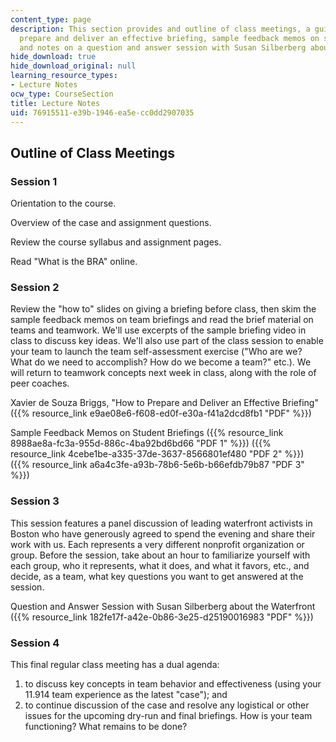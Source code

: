 ```yaml
---
content_type: page
description: This section provides and outline of class meetings, a guide on how to
  prepare and deliver an effective briefing, sample feedback memos on student briefings,
  and notes on a question and answer session with Susan Silberberg about the waterfront.
hide_download: true
hide_download_original: null
learning_resource_types:
- Lecture Notes
ocw_type: CourseSection
title: Lecture Notes
uid: 76915511-e39b-1946-ea5e-cc0dd2907035
---
```


Outline of Class Meetings
-------------------------

### Session 1

Orientation to the course.

Overview of the case and assignment questions.

Review the course syllabus and assignment pages.

Read "What is the BRA" online.

### Session 2

Review the "how to" slides on giving a briefing before class, then skim the sample feedback memos on team briefings and read the brief material on teams and teamwork. We'll use excerpts of the sample briefing video in class to discuss key ideas. We'll also use part of the class session to enable your team to launch the team self-assessment exercise ("Who are we? What do we need to accomplish? How do we become a team?" etc.). We will return to teamwork concepts next week in class, along with the role of peer coaches.

Xavier de Souza Briggs, "How to Prepare and Deliver an Effective Briefing" ({{% resource_link e9ae08e6-f608-ed0f-e30a-f41a2dcd8fb1 "PDF" %}})

Sample Feedback Memos on Student Briefings ({{% resource_link 8988ae8a-fc3a-955d-886c-4ba92bd6bd66 "PDF 1" %}}) ({{% resource_link 4cebe1be-a335-37de-3637-8566801ef480 "PDF 2" %}}) ({{% resource_link a6a4c3fe-a93b-78b6-5e6b-b66efdb79b87 "PDF 3" %}})

### Session 3

This session features a panel discussion of leading waterfront activists in Boston who have generously agreed to spend the evening and share their work with us. Each represents a very different nonprofit organization or group. Before the session, take about an hour to familiarize yourself with each group, who it represents, what it does, and what it favors, etc., and decide, as a team, what key questions you want to get answered at the session.

Question and Answer Session with Susan Silberberg about the Waterfront ({{% resource_link 182fe17f-a42e-0b86-3e25-d25190016983 "PDF" %}})

### Session 4

This final regular class meeting has a dual agenda:

1.  to discuss key concepts in team behavior and effectiveness (using your 11.914 team experience as the latest "case"); and
2.  to continue discussion of the case and resolve any logistical or other issues for the upcoming dry-run and final briefings. How is your team functioning? What remains to be done?